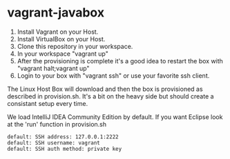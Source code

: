 # vagrant-javabox

1. Install Vagrant on your Host.
2. Install VirtualBox on your Host.
3. Clone this repository in your workspace.
4. In your workspace "vagrant up"
5. After the provisioning is complete it's a good idea to restart the box with "vagrant halt;vagrant up"
6. Login to your box with "vagrant ssh" or use your favorite ssh client. 

The Linux Host Box will download and then the box is provisioned as described in provision.sh.  It's a bit on the heavy side but should create a consistant setup every time.

We load IntelliJ IDEA Community Edition by default.  If you want Eclipse look at the 'run' function in provision.sh


    default: SSH address: 127.0.0.1:2222
    default: SSH username: vagrant
    default: SSH auth method: private key

